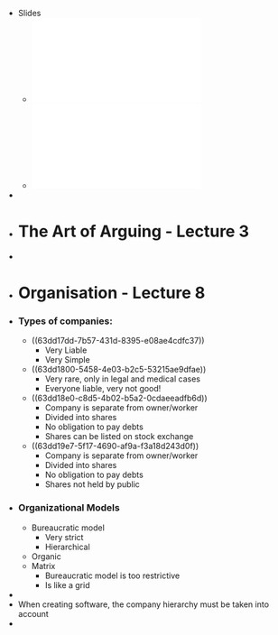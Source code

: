 - Slides
	- ![Lecture 3.pdf](../assets/Lecture_3_1674224672266_0.pdf)
	- ![Lecture 8.pdf](../assets/Lecture_8_1675433624686_0.pdf)
-
- # The Art of Arguing - Lecture 3
-
- # Organisation -  Lecture 8
- ### Types of companies:
	- ((63dd17dd-7b57-431d-8395-e08ae4cdfc37))
		- Very Liable
		- Very Simple
	- ((63dd1800-5458-4e03-b2c5-53215ae9dfae))
		- Very rare, only in legal and medical cases
		- Everyone liable, very not good!
	- ((63dd18e0-c8d5-4b02-b5a2-0cdaeeadfb6d))
		- Company is separate from owner/worker
		- Divided into shares
		- No obligation to pay debts
		- Shares can be listed on stock exchange
	- ((63dd19e7-5f17-4690-af9a-f3a18d243d0f))
		- Company is separate from owner/worker
		- Divided into shares
		- No obligation to pay debts
		- Shares not held by public
- ### Organizational Models
	- Bureaucratic model
		- Very strict
		- Hierarchical
	- Organic
	- Matrix
		- Bureaucratic model is too restrictive
		- Is like a grid
-
- When creating software, the company hierarchy must be taken into account
-